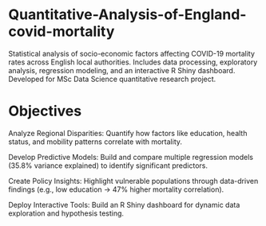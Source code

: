 # Quantitative-Analysis-of-England-covid-mortality
Statistical analysis of socio-economic factors affecting COVID-19 mortality rates across English local authorities. Includes data processing, exploratory analysis, regression modeling, and an interactive R Shiny dashboard. Developed for MSc Data Science quantitative research project.

# Objectives
Analyze Regional Disparities: Quantify how factors like education, health status, and mobility patterns correlate with mortality.

Develop Predictive Models: Build and compare multiple regression models (35.8% variance explained) to identify significant predictors.

Create Policy Insights: Highlight vulnerable populations through data-driven findings (e.g., low education → 47% higher mortality correlation).

Deploy Interactive Tools: Build an R Shiny dashboard for dynamic data exploration and hypothesis testing.
